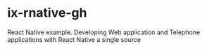 # ix-rnative-gh
React Native example. Developing Web application and Telephone applications with React Native a single source
